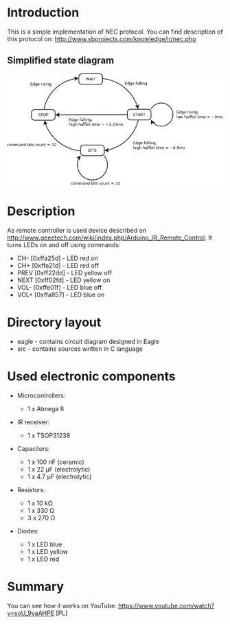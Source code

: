 # Introduction

This is a simple implementation of NEC protocol. You can find description of this protocol on: http://www.sbprojects.com/knowledge/ir/nec.php

## Simplified state diagram

![alt text](ir_nec.png?raw=true "Simplified state diagram")

# Description

As remote controller is used device described on http://www.geeetech.com/wiki/index.php/Arduino_IR_Remote_Control. It turns LEDs on and off using commands:
* CH- [0xffa25d] - LED red on
* CH+ [0xffe21d] - LED red off
* PREV [0xff22dd] - LED yellow off
* NEXT [0xff02fd] - LED yellow on
* VOL- [0xffe01f] - LED blue off
* VOL+ [0xffa857] - LED blue on

# Directory layout
* eagle - contains circuit diagram designed in Eagle
* src - contains sources written in C language

# Used electronic components

* Microcontrollers:
  * 1 x Atmega 8

* IR receiver:
  * 1 x TSOP31238

* Capacitors:
  * 1 x 100 nF (ceramic)
  * 1 x 22 µF (electrolytic)
  * 1 x 4.7 µF (electrolytic)

* Resistors:
  * 1 x 10 kΩ
  * 1 x 330 Ω
  * 3 x 270 Ω

* Diodes:
  * 1 x LED blue
  * 1 x LED yellow
  * 1 x LED red

# Summary

You can see how it works on YouTube: https://www.youtube.com/watch?v=soU_9yaAHPE [PL]
